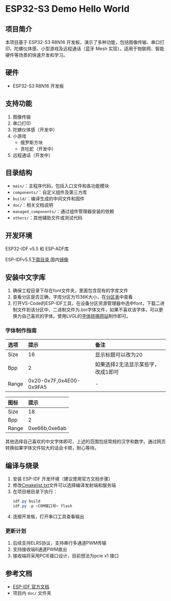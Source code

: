 # ESP32-S3 Demo Hello World

## 项目简介

本项目基于 ESP32-S3 R8N16 开发板，演示了多种功能，包括图像传输、串口打印、陀螺仪体感、小型游戏及远程通话（蓝牙 Mesh 实现）。适用于物联网、智能硬件等场景的快速开发和学习。

## 硬件

- ESP32-S3 R8N16 开发板

## 支持功能

1. 图像传输
2. 串口打印
3. 陀螺仪体感（开发中）
4. 小游戏
   - 俄罗斯方块
   - 贪吃蛇（开发中）
5. 远程通话（开发中）

## 目录结构

- `main/`：主程序代码，包括入口文件和各功能模块
- `components/`：自定义组件及第三方库
- `build/`：编译生成的中间文件和固件
- `doc/`：相关文档说明
- `managed_components/`：通过组件管理器安装的依赖
- `others/`：其他辅助文件或测试代码

## 开发环境

ESP32-IDF v5.5 和 ESP-ADF库

ESP-IDFv5.5[下载目录](https://github.com/espressif/idf-installer/releases/download/offline-5.5/esp-idf-tools-setup-offline-5.5.exe),国内[镜像](https://dl.espressif.com/dl/idf-installer/esp-idf-tools-setup-offline-5.5.exe)


## 安装中文字库

1. 确保工程目录下存在font文件夹，里面包含现有的字库文件
2. 查看分区是否正确，字库分区为1536K大小，在[分区表](./partitions.csv)中查看
3. 打开VS-Code的ESP-IDF工具，在设备分区资源管理器中选中font，下载二进制文件到该分区中，二进制文件为.bin字体文件，如果不喜欢该字体，可以更换为自己喜欢的字体。使用LVGL的[字体转换网站](https://lvgl.io/tools/fontconverter)制作即可。

### 字体制作指南

|选项|提示|备注|
| :--- | :---|:--- |
|Size|16|显示标题可以改为20|
|Bpp|2|如果选择2无法显示某些字，改成1即可|
|Range|0x20-0x7F,0x4E00-0x9FA5|-|

|图标|提示|
| :--- | :---|
|Size|18|
|Bpp|2|
|Range|0xe66b,0xe6ab|




其他选择自己喜欢的中文字体即可，上述的范围包括常规的汉字和数字。通过网页转换如果字体文件较大的话会卡顿，耐心等待。

## 编译与烧录

1. 安装 ESP-IDF 开发环境（建议使用官方文档步骤）
2. 修改[Cmakelist.txt](./CMakeLists.txt)文件可以选择编译发射端和服务端
3. 在项目根目录下执行：
   ```powershell
   idf.py build
   idf.py -p <COM端口号> flash
   ```
4. 连接开发板，打开串口工具查看输出

### 更新计划

1. 后续支持ELRS协议，支持串行多通道PWM传输
2. 支持接收端8通道PWM直出
3. 接收端将采用PCIE接口设计，目前想法为pcie x1 接口

## 参考文档

- [ESP-IDF 官方文档](https://docs.espressif.com/projects/esp-idf/zh_CN/latest/esp32s3/index.html)
- 项目内 `doc/` 文件夹